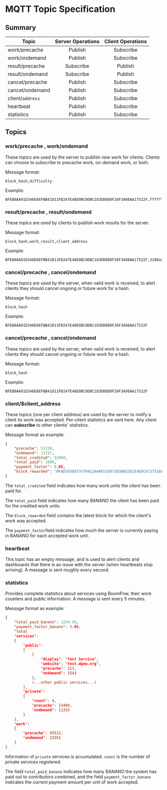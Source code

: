 # MQTT Topic Specification

## Summary

|Topic            |Server Operations  |Client Operations|
|-----------------|:-----------------:|:---------------:|
| work/precache   | Publish           | Subscribe       |
| work/ondemand   | Publish           | Subscribe       |
| result/precache | Subscribe         | Publish         |
| result/ondemand | Subscribe         | Publish         |
| cancel/precache | Publish           | Subscribe       |
| cancel/ondemand | Publish           | Subscribe       |
| client/`address`| Publish           | Subscribe       |
| heartbeat       | Publish           | Subscribe       |
| statistics      | Publish           | Subscribe       |

## Topics

### work/precache , work/ondemand

These topics are used by the server to publish new work for clients. Clients can choose to subscribe to precache work, on-demand work, or both.

Message format:
```csv
block_hash,difficulty
```

Example:
```csv
BFEB8AA91D346E6EFBB41D11FD247E48E0BC0DBC183DDEB9F26F3A98AA17522F,ffffffc000000000
```


### result/precache , result/ondemand

These topics are used by clients to publish work results for the server.

Message format:
```csv
block_hash,work_result,client_address
```

Example:
```csv
BFEB8AA91D346E6EFBB41D11FD247E48E0BC0DBC183DDEB9F26F3A98AA17522F,3108a2891093ce9e,ban_1boompow14irck1yauquqypt7afqrh8b6bbu5r93pc6hgbqs7z6o99frcuym
```


### cancel/precache , cancel/ondemand

These topics are used by the server, when valid work is received, to alert clients they should cancel ongoing or future work for a hash.

Message format:
```csv
block_hash
```

Example:
```csv
BFEB8AA91D346E6EFBB41D11FD247E48E0BC0DBC183DDEB9F26F3A98AA17522F
```


### cancel/precache , cancel/ondemand

These topics are used by the server, when valid work is received, to alert clients they should cancel ongoing or future work for a hash.

Message format:
```csv
block_hash
```

Example:
```csv
BFEB8AA91D346E6EFBB41D11FD247E48E0BC0DBC183DDEB9F26F3A98AA17522F
```

### client/$client_address

These topics (one per client address) are used by the server to notify a client its work was accepted. Per-client statistics are sent here. Any client can **subscribe** to other clients' statistics.

Message format as example:
```json
{
    "precache": 51230,
    "ondemand": 11757,
    "total_credited": 52000,
    "total_paid": 1000,
    "payment_factor": 0.05,
    "block_rewarded": "0FAD765D873CF9412A4A651D072D3AB3262E4EDC6727516EE70A1B2ED58ADADE"
}
```

The `total_credited` field indicates how many work units the client has been paid for.

The `total_paid` field indicates how many BANANO the client has been paid for the credited work units.

The `block_rewarded` field contains the latest block for which the client's work was accepted.

The `payment_factor`field indicates how much the server is currently paying in BANANO for each accepted work unit.

### heartbeat

This topic has an empty message, and is used to alert clients and dashboards that there is an issue with the server (when heartbeats stop arriving). A message is sent roughly every second.

### statistics

Provides complete statistics about services using BoomPow, their work counters and public information. A message is sent every 5 minutes.

Message format as example:
```json
{
    "total_paid_banano": 1234.56,
    "payment_factor_banano": 0.05,
    "total
    "services":
    {
        "public":
        [
            {
                "display": "Test Service",
                "website": "test.dpow.org",
                "precache": 213,
                "ondemand": 1543
            },
            (...other public services...)
        ],
        "private":
        {
            "count": 4,
            "precache": 13494,
            "ondemand": 11333
        }
    },
    "work":
    {
        "precache": 93512,
        "ondemand": 23351
    }
}
```

Information of `private` services is accumulated. `count` is the number of private services registered.

The field `total_paid_banano` indicates how many BANANO the system has paid out to contributors combined, and the field  `payment_factor_banano` indicates the current payment amount per unit of work accepted.